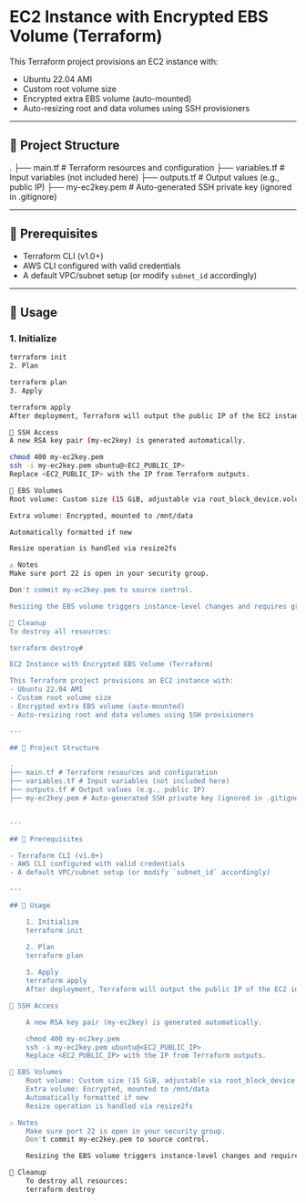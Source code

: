 # EC2 Instance with Encrypted EBS Volume (Terraform)

This Terraform project provisions an EC2 instance with:
- Ubuntu 22.04 AMI
- Custom root volume size
- Encrypted extra EBS volume (auto-mounted)
- Auto-resizing root and data volumes using SSH provisioners

---

## 📁 Project Structure

.
├── main.tf # Terraform resources and configuration
├── variables.tf # Input variables (not included here)
├── outputs.tf # Output values (e.g., public IP)
├── my-ec2key.pem # Auto-generated SSH private key (ignored in .gitignore)


---

## 🔧 Prerequisites

- Terraform CLI (v1.0+)
- AWS CLI configured with valid credentials
- A default VPC/subnet setup (or modify `subnet_id` accordingly)

---

## 🚀 Usage

### 1. Initialize

```bash
terraform init
2. Plan

terraform plan
3. Apply

terraform apply
After deployment, Terraform will output the public IP of the EC2 instance.

🔑 SSH Access
A new RSA key pair (my-ec2key) is generated automatically.

chmod 400 my-ec2key.pem
ssh -i my-ec2key.pem ubuntu@<EC2_PUBLIC_IP>
Replace <EC2_PUBLIC_IP> with the IP from Terraform outputs.

💽 EBS Volumes
Root volume: Custom size (15 GiB, adjustable via root_block_device.volume_size)

Extra volume: Encrypted, mounted to /mnt/data

Automatically formatted if new

Resize operation is handled via resize2fs

⚠️ Notes
Make sure port 22 is open in your security group.

Don't commit my-ec2key.pem to source control.

Resizing the EBS volume triggers instance-level changes and requires growpart and resize2fs.

🧹 Cleanup
To destroy all resources:

terraform destroy# 

EC2 Instance with Encrypted EBS Volume (Terraform)

This Terraform project provisions an EC2 instance with:
- Ubuntu 22.04 AMI
- Custom root volume size
- Encrypted extra EBS volume (auto-mounted)
- Auto-resizing root and data volumes using SSH provisioners

---

## 📁 Project Structure

.
├── main.tf # Terraform resources and configuration
├── variables.tf # Input variables (not included here)
├── outputs.tf # Output values (e.g., public IP)
├── my-ec2key.pem # Auto-generated SSH private key (ignored in .gitignore)


---

## 🔧 Prerequisites

- Terraform CLI (v1.0+)
- AWS CLI configured with valid credentials
- A default VPC/subnet setup (or modify `subnet_id` accordingly)

---

## 🚀 Usage

    1. Initialize
    terraform init

    2. Plan
    terraform plan
    
    3. Apply
    terraform apply
    After deployment, Terraform will output the public IP of the EC2 instance.

🔑 SSH Access

    A new RSA key pair (my-ec2key) is generated automatically.

    chmod 400 my-ec2key.pem
    ssh -i my-ec2key.pem ubuntu@<EC2_PUBLIC_IP>
    Replace <EC2_PUBLIC_IP> with the IP from Terraform outputs.

💽 EBS Volumes
    Root volume: Custom size (15 GiB, adjustable via root_block_device.volume_size)
    Extra volume: Encrypted, mounted to /mnt/data
    Automatically formatted if new
    Resize operation is handled via resize2fs

⚠️ Notes
    Make sure port 22 is open in your security group.
    Don't commit my-ec2key.pem to source control.

    Resizing the EBS volume triggers instance-level changes and requires growpart and resize2fs.

🧹 Cleanup
    To destroy all resources:
    terraform destroy